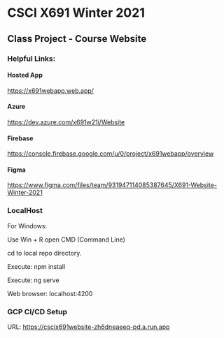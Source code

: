 # CSCI X691 Winter 2021
## Class Project - Course Website

### Helpful Links:
#### Hosted App
https://x691webapp.web.app/

#### Azure
https://dev.azure.com/x691w21i/Website

#### Firebase
https://console.firebase.google.com/u/0/project/x691webapp/overview

#### Figma
https://www.figma.com/files/team/931947114085387645/X691-Website-Winter-2021


### LocalHost

For Windows:

Use Win + R open CMD (Command Line)  

cd to local repo directory. 

Execute: npm install  

Execute: ng serve  

Web browser: localhost:4200

### GCP CI/CD Setup 
URL: https://cscix691website-zh6dneaeeq-pd.a.run.app
